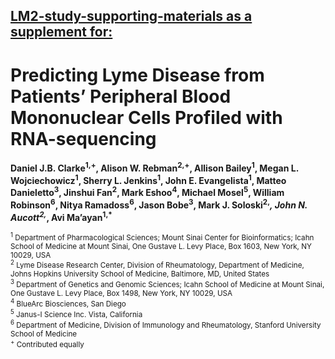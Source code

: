 ## <u>LM2-study-supporting-materials as a supplement for:</u>

# Predicting Lyme Disease from Patients’ Peripheral Blood Mononuclear Cells Profiled with RNA-sequencing

**Daniel J.B. Clarke<sup>1,+</sup>, Alison W. Rebman<sup>2,+</sup>, Allison Bailey<sup>1</sup>, Megan L. Wojciechowicz<sup>1</sup>, Sherry L. Jenkins<sup>1</sup>, John E. Evangelista<sup>1</sup>, Matteo Danieletto<sup>3</sup>, Jinshui Fan<sup>2</sup>, Mark Eshoo<sup>4</sup>, Michael Mosel<sup>5</sup>, William Robinson<sup>6</sup>, Nitya Ramadoss<sup>6</sup>, Jason Bobe<sup>3</sup>, Mark J. Soloski<sup>2,*</sup>, John N. Aucott<sup>2,*</sup>, Avi Ma’ayan<sup>1,*</sup>**

<small>
<sup>1</sup> Department of Pharmacological Sciences; Mount Sinai Center for Bioinformatics; Icahn School of Medicine at Mount Sinai, One Gustave L. Levy Place, Box 1603, New York, NY 10029, USA<br />
<sup>2</sup> Lyme Disease Research Center, Division of Rheumatology, Department of Medicine, Johns Hopkins University School of Medicine, Baltimore, MD, United States<br />
<sup>3</sup> Department of Genetics and Genomic Sciences; Icahn School of Medicine at Mount Sinai, One Gustave L. Levy Place, Box 1498, New York, NY 10029, USA<br />
<sup>4</sup> BlueArc Biosciences, San Diego<br />
<sup>5</sup> Janus-I Science Inc. Vista, California<br />
<sup>6</sup> Department of Medicine, Division of Immunology and Rheumatology, Stanford University School of Medicine<br />
<sup>+</sup> Contributed equally
</small>

